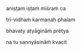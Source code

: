 aniṣṭam iṣṭaṁ miśraṁ ca

tri-vidhaṁ karmaṇaḥ phalam

bhavaty atyāgināṁ pretya

na tu sannyāsināṁ kvacit